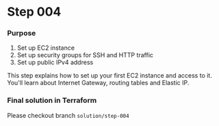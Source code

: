 # Step 004

### Purpose

1. Set up EC2 instance
2. Set up security groups for SSH and HTTP traffic
3. Set up public IPv4 address

This step explains how to set up your first EC2 instance and access to it.
You'll learn about Internet Gateway, routing tables and Elastic IP.

### Final solution in Terraform
Please checkout branch `solution/step-004`

